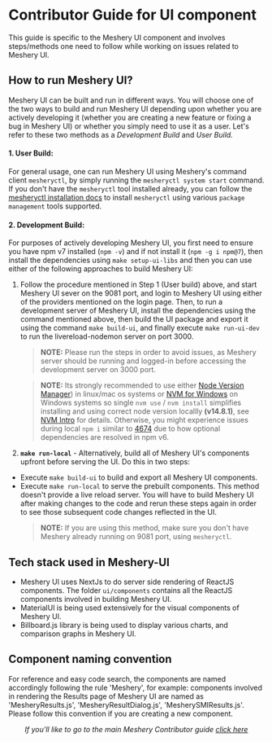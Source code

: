 # Contributor Guide for UI component

This guide is specific to the Meshery UI component and involves steps/methods one need to follow while working on issues related to Meshery UI.

## How to run Meshery UI?
Meshery UI can be built and run in different ways. You will choose one of the two ways to build and run Meshery UI depending upon whether you are actively developing it (whether you are creating a new feature or fixing a bug in Meshery UI) or whether you simply need to use it as a user. Let's refer to these two methods as a _Development Build_ and _User Build._

#### 1. User Build:
For general usage, one can run Meshery UI using Meshery's command client `mesheryctl`, by simply running the `mesheryctl system start` command.
If you don't have the `mesheryctl` tool installed already, you can follow the [mesheryctl installation docs](https://docs.meshery.io/installation/mesheryctl) to install `mesheryctl` using various `package management` tools supported.

#### 2. Development Build:
For purposes of actively developing Meshery UI, you first need to ensure you have npm v7 installed (`npm -v`) and if not install it (`npm -g i npm@7`), then install the dependencies using `make setup-ui-libs` and then you can use either of the following approaches to build Meshery UI:
1. Follow the procedure mentioned in Step 1 (User build) above, and start Meshery UI sever on the 9081 port, and login to Meshery UI using either of the providers mentioned on the login page. Then, to run a development server of Meshery UI, install the dependencies using the command mentioned above, then build the UI package and export it using the command `make build-ui`, and finally execute `make run-ui-dev` to run the livereload-nodemon server on port 3000.
    > **NOTE:** Please run the steps in order to avoid issues, as Meshery server should be running and logged-in before accessing the development server
    > on 3000 port.

    > **NOTE:** Its strongly recommended to use  either [Node Version Manager](https://github.com/nvm-sh/nvm#node-version-manager---)) in linux/mac os systems or [NVM for Windows](https://github.com/coreybutler/nvm-windows#nvm-for-windows) on Windows systems so single `nvm use` / `nvm install` simplifies installing and using correct node version locallly **(v14.8.1)**, see [NVM Intro](https://github.com/nvm-sh/nvm#intro) for details. Otherwise, you might experience issues during local `npm i` similar to [4674](https://github.com/meshery/meshery/issues/4674) due to how optional dependencies are resolved in npm v6.
    
1. **`make run-local`** - Alternatively, build all of Meshery UI's components upfront before serving the UI. Do this in two steps:
 - Execute `make build-ui` to build and export all Meshery UI components.
 - Execute `make run-local` to serve the prebuilt components. 
This method doesn't provide a live reload server. You will have to build Meshery UI after making changes to the code and rerun these steps again in order to see those subsequent code changes reflected in the UI.
    > **NOTE:** If you are using this method, make sure you don't have Meshery already running on 9081 port, using `mesheryctl`.

## Tech stack used in Meshery-UI
- Meshery UI uses NextJs to do server side rendering of ReactJS components. The folder `ui/components` contains all the ReactJS components involved in
  building Meshery UI.
- MaterialUI is being used extensively for the visual components of Meshery UI.
- Billboard.js library is being used to display various charts, and comparison graphs in Meshery UI.


## Component naming convention
For reference and easy code search, the components are named accordingly following the rule 'Meshery<Part of UI it involves>', for example: components
involved in rendering the Results page of Meshery UI are named as 'MesheryResults.js', 'MesheryResultDialog.js', 'MesherySMIResults.js'. Please follow this convention if you are creating a new component.


<p style="text-align: center"><em>If you'll like to go to the main Meshery Contributor guide <a href="../CONTRIBUTING.md">click here</a></em></p>

